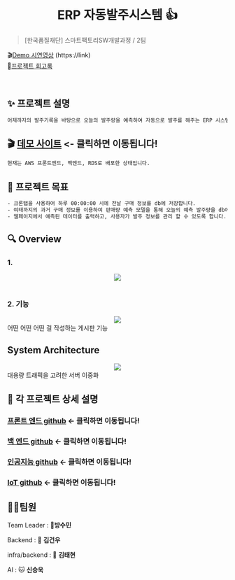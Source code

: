 <h1 align="center"> ERP 자동발주시스템 👍</h1>


<center>
</center>



> [한국품질재단] 스마트팩토리SW개발과정 / 2팀


🎬[Demo 시연영상](http://link)
(https://link)  
📃[프로젝트 회고록](블로그주소) 

<br>

## ✨ 프로젝트 설명

```sh
어제까지의 발주기록을 바탕으로 오늘의 발주량을 예측하여 자동으로 발주를 해주는 ERP 시스템 서비스입니다.
```

## 🎬 [데모 사이트](http://3.35.21.109/) <- 클릭하면 이동됩니다!
```sh
현재는 AWS 프론트엔드, 백엔드, RDS로 배포한 상태입니다.
``````


## 📌 프로젝트 목표

```sh
- 크론탭을 사용하여 하루 00:00:00 시에 전날 구매 정보를 db에 저장합니다.
- 여태까지의 과거 구매 정보를 이용하여 판매량 예측 모델을 통해 오늘의 예측 발주량을 db에 저장합니다.
- 웹페이지에서 예측된 데이터를 출력하고, 사용자가 발주 정보를 관리 할 수 있도록 합니다.
```


## 🔍 Overview

### 1. 

<center>
    <img src="./img/pic2.png" />
</center>


<br>

### 2.  기능

<center>
    <img src="./img/pic1.png" />
</center>
어떤 어떤 어떤 걸 작성하는 게시판 기능

<br>


## System Architecture

<center>
    <img src="./img/pic2.png" />
</center>
대용량 트래픽을 고려한 서버 이중화

<br>



## 🔧 각 프로젝트 상세 설명

### [프론트 엔드 github](http://www.naver.com) <- 클릭하면 이동됩니다!

### [백 엔드 github](http://www.naver.com) <- 클릭하면 이동됩니다!

### [인공지능 github](http://www.naver.com) <- 클릭하면 이동됩니다!

### [IoT github](http://www.naver.com) <- 클릭하면 이동됩니다!


## 🤼‍♂️팀원

Team Leader : 🐯**방수민**

Backend : 🐶 **김건우**

infra/backend : 🐺 **김태현**

AI : 🐱 **신승욱**

